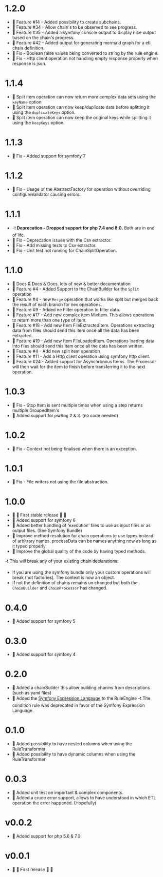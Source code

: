 # 1.2.0
- :star2: Feature #14 - Added possibility to create subchains.
- :star2: Feature #34 - Allow chain's to be observed to see progress.
- :star2: Feature #35 - Added a symfony console output to display nice output based on the chain's progress.
- :star2: Feature #42 - Added output for generating mermaid graph for a etl chain definition.
- :wrench: Fix - Boolean false values being converted to string by the rule engine.
- :wrench: Fix - Http client operation not handling empty response properly when response is json.

# 1.1.4
- :star2: Split item operation can now return more complex data sets using the `keyName` option
- :star2: Split item operation can now keep/duplicate data before splitting it using the `duplicateKeys` option.
- :star2: Split item operation can now keep the original keys while splitting it using the `keepKeys` option.

# 1.1.3
- :wrench: Fix - Added support for symfony 7

# 1.1.2
- :wrench: Fix - Usage of the AbstractFactory for operation without overriding configureValidator causing errors.

# 1.1.1
- -:exclamation: **Deprecation - Dropped support for php 7.4 and 8.0.** Both are in end of life.
- :wrench: Fix - Deprecation issues with the Csv extractor.
- :wrench: Fix - Add missing tests to Csv extractor. 
- :wrench: Fix - Unit test not running for ChainSplitOperation.

# 1.1.0
- :star2: Docs & Docs & Docs, lots of new & better documentation
- :star2: Feature #4 - Added Support to the ChainBuilder for the `Split` operation
- :star2: Feature #4 - new `Merge` operation that works like split but merges back the result of each branch for nex operations.
- :star2: Feature #9 - Added ne Filter operation to filter data.
- :star2: Feature #17 - Add new complex item MixItem. This allows operations to return more than one type of item.
- :star2: Feature #18 - Add new Item FileExtractedItem. Operations extracting data from files should send this item once all the data has been extracted.
- :star2: Feature #19 - Add new Item FileLoadedItem. Operations loading data into files should send this item once all the data has been written.
- :star2: Feature #4 - Add new split item operation
- :star2: Feature #11 - Add a Http client operation using symfony http client.
- :star2: Feature #24 - Added support for Asynchronous Items. The Processor will then wait for the item to finish before transferring it to the next operation.

# 1.0.3
- :wrench: Fix - Stop Item is sent multiple times when using a step returns multiple GroupedItem's
- :star2: Added support for psr/log 2 & 3. (no code needed)

# 1.0.2
- :wrench: Fix - Context not being finalised when there is an exception.

# 1.0.1 
- :wrench: Fix - File writers not using the file abstraction.

# 1.0.0
- :confetti_ball: :tada: First stable release :tada: :confetti_ball:
- :star2: Added support for symfony 6
- :star2: Added better handling of 'execution' files to use as input files or as output files. (See Symfony Bundle)
- :star2: Improve method resolution for chain operations to use types instead of arbitrary names. processData can be names anything now as long as it typed properly
- :wrench: Improve the global quality of the code by having typed methods.

-:exclamation: This will break any of your existing chain declarations: 
 - If you are using the symfony bundle only your custom operations will break (not factories). The context is now an object. 
 - If not the definition of chains remains un changed but both the `ChainBuilder` and `ChainProcessor` has changed.

# 0.4.0
- :star2: Added support for symfony 5

# 0.3.0
- :star2: Added support for symfony 4

# 0.2.0 

- :star2: Added a chainBuilder this allow building chanins from descriptions (such as yaml files)
- :star2: Added the [Symfony Expression Langauge](https://symfony.com/doc/3.4/components/expression_language.html) to the RuleEngine
-:exclamation: The condition rule was deprecated in favor of the Symfony Expression Language.

# 0.1.0

- :star2: Added possibility to have nested columns when using the RuleTransformer
- :star2: Added possibility to have dynamic columns when using the RuleTransformer

# 0.0.3

- :wrench: Added unit test on important & complex components.
- :star2: Added a crude error support, allows to have understood in which ETL operation the error happened. (Hopefully)

# v0.0.2

- :star2: Added support for php 5.6 & 7.0

# v0.0.1
- :confetti_ball: :tada: First release :tada: :confetti_ball:
